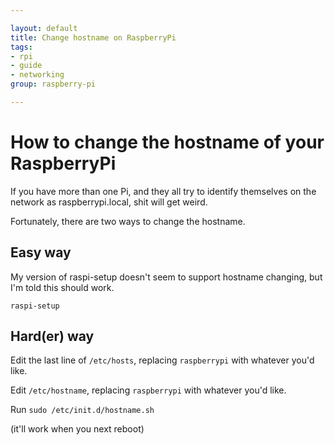 ```yaml
---

layout: default
title: Change hostname on RaspberryPi
tags: 
- rpi
- guide
- networking
group: raspberry-pi

---
```


# How to change the hostname of your RaspberryPi

If you have more than one Pi, and they all try to identify themselves on the network as raspberrypi.local, shit will get weird.

Fortunately, there are two ways to change the hostname.

## Easy way

My version of raspi-setup doesn't seem to support hostname changing, but I'm told this should work.

	raspi-setup

## Hard(er) way

Edit the last line of `/etc/hosts`, replacing `raspberrypi` with whatever you'd like.

Edit `/etc/hostname`, replacing `raspberrypi` with whatever you'd like.

Run `sudo /etc/init.d/hostname.sh`

(it'll work when you next reboot)
